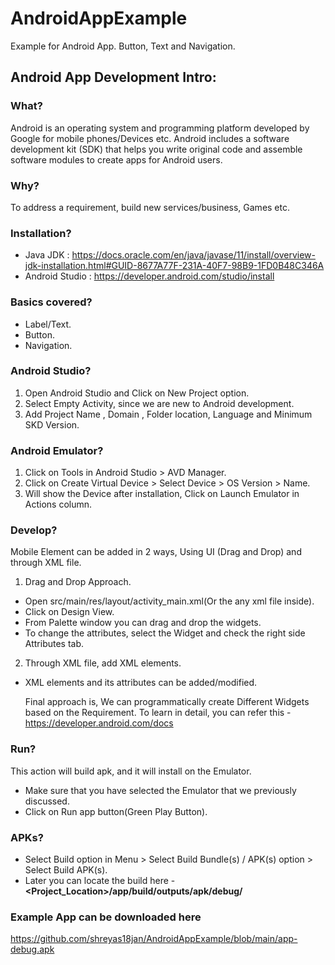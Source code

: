 # AndroidAppExample
Example for Android App. Button, Text and Navigation.

## Android App Development Intro:

### What?
Android is an operating system and programming platform developed by Google for mobile phones/Devices etc. Android includes a software development kit (SDK) that helps you write original code and assemble software modules to create apps for Android users.

### Why?
To address a requirement, build new services/business, Games etc.

### Installation?
- Java JDK : https://docs.oracle.com/en/java/javase/11/install/overview-jdk-installation.html#GUID-8677A77F-231A-40F7-98B9-1FD0B48C346A
- Android Studio : https://developer.android.com/studio/install

### Basics covered?
- Label/Text.
- Button.
- Navigation.

### Android Studio?
1. Open Android Studio and Click on New Project option.
2. Select Empty Activity, since we are new to Android development.
3. Add Project Name , Domain , Folder location, Language and Minimum SKD Version.

### Android Emulator?
1. Click on Tools in Android Studio > AVD Manager.
2. Click on Create Virtual Device > Select Device > OS Version > Name.
3. Will show the Device after installation, Click on Launch Emulator in Actions column.

### Develop?
Mobile Element can be added in 2 ways, Using UI (Drag and Drop) and through XML file.
1. Drag and Drop Approach.
- Open src/main/res/layout/activity_main.xml(Or the any xml file inside).
- Click on Design View.
- From Palette window you can drag and drop the widgets.
- To change the attributes, select the Widget and check the right side Attributes tab.
2. Through XML file, add XML elements.
- XML elements and its attributes can be added/modified.

	Final approach is, We can programmatically create Different Widgets based on the Requirement.
	To learn in detail, you can refer this - https://developer.android.com/docs

### Run?
This action will build apk, and it will install on the Emulator.
- Make sure that you have selected the Emulator that we previously discussed.
- Click on Run app button(Green Play Button).


### APKs?
- Select Build option in Menu > Select Build Bundle(s) / APK(s) option > Select Build APK(s).
- Later you can locate the build here - <b><Project_Location>/app/build/outputs/apk/debug/</b>

### Example App can be downloaded here
https://github.com/shreyas18jan/AndroidAppExample/blob/main/app-debug.apk
	






